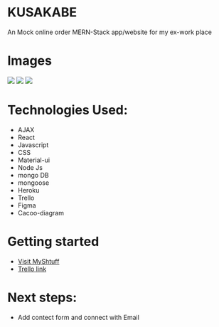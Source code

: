 # KUSAKABE

An Mock online order MERN-Stack app/website for my ex-work place

# Images

<img src="https://i.imgur.com/hCMu8N7.png">
<img src="https://i.imgur.com/5JpDvyy.png">
<img src="https://i.imgur.com/4uB9H5o.png">

# Technologies Used:

- AJAX
- React
- Javascript
- CSS
- Material-ui
- Node Js
- mongo DB
- mongoose
- Heroku
- Trello
- Figma
- Cacoo-diagram

# Getting started

- [Visit MyShtuff](https://myshtuff.herokuapp.com/)
- [Trello link](https://trello.com/b/Zd1QP3Xy/nathan-react-kusakabe-project)

# Next steps:

- Add contect form and connect with Email
